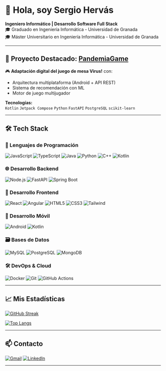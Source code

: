 # 👋 Hola, soy Sergio Hervás 

**Ingeniero Informático | Desarrollo Software Full Stack**  
🎓 Graduado en Ingeniería Informática - Universidad de Granada \
🎓 Máster Universitario en Ingeniería Informática - Universidad de Granada  

---

## 🚀 Proyecto Destacado: [PandemiaGame](https://github.com/SergioHrvas/PandemiaGame)

🎮 **Adaptación digital del juego de mesa Virus!** con:  
- Arquitectura multiplataforma (Android + API REST)  
- Sistema de recomendación con ML
- Motor de juego multijugador

**Tecnologías:**  
`Kotlin` `Jetpack Compose` `Python` `FastAPI` `PostgreSQL` `scikit-learn`

---


## 🛠 Tech Stack

### 📌 Lenguajes de Programación
![JavaScript](https://img.shields.io/badge/JavaScript-F7DF1E?style=for-the-badge&logo=javascript&logoColor=black)
![TypeScript](https://img.shields.io/badge/TypeScript-3178C6?style=for-the-badge&logo=typescript&logoColor=white)
![Java](https://img.shields.io/badge/Java-ED8B00?style=for-the-badge&logo=openjdk&logoColor=white)
![Python](https://img.shields.io/badge/Python-3776AB?style=for-the-badge&logo=python&logoColor=white)
![C++](https://img.shields.io/badge/C++-00599C?style=for-the-badge&logo=c%2B%2B&logoColor=white)
![Kotlin](https://img.shields.io/badge/Kotlin-0095D5?style=for-the-badge&logo=kotlin&logoColor=white)

### 🌐 Desarrollo Backend
![Node.js](https://img.shields.io/badge/Node.js-339933?style=for-the-badge&logo=nodedotjs&logoColor=white)
![FastAPI](https://img.shields.io/badge/FastAPI-009688?style=for-the-badge&logo=fastapi&logoColor=white)
![Spring Boot](https://img.shields.io/badge/Spring_Boot-6DB33F?style=for-the-badge&logo=spring&logoColor=white)

### 🎨 Desarrollo Frontend
![React](https://img.shields.io/badge/-ReactJs-61DAFB?logo=react&logoColor=white&style=for-the-badge)
![Angular](https://img.shields.io/badge/Angular-DD0031?style=for-the-badge&logo=angular&logoColor=white)
![HTML5](https://img.shields.io/badge/HTML5-E34F26?style=for-the-badge&logo=html5&logoColor=white)
![CSS3](https://img.shields.io/badge/CSS3-1572B6?style=for-the-badge&logo=css3&logoColor=white)
![Tailwind](https://img.shields.io/badge/-Tailwind%20CSS-%231a202c?style=for-the-badge&logo=tailwind-css)

### 📱 Desarrollo Móvil
![Android](https://img.shields.io/badge/Android-3DDC84?style=for-the-badge&logo=android&logoColor=white)
![Kotlin](https://img.shields.io/badge/Kotlin-02569B?style=for-the-badge&logo=kotlin&logoColor=white)

### 🗃 Bases de Datos
![MySQL](https://img.shields.io/badge/MySQL-4479A1?style=for-the-badge&logo=mysql&logoColor=white)
![PostgreSQL](https://img.shields.io/badge/PostgreSQL-4169E1?style=for-the-badge&logo=postgresql&logoColor=white)
![MongoDB](https://img.shields.io/badge/MongoDB-47A248?style=for-the-badge&logo=mongodb&logoColor=white)

### 🛠 DevOps & Cloud
![Docker](https://img.shields.io/badge/Docker-2496ED?style=for-the-badge&logo=docker&logoColor=white)
![Git](https://img.shields.io/badge/Git-F05032?style=for-the-badge&logo=git&logoColor=white)
![GitHub Actions](https://img.shields.io/badge/GitHub_Actions-2088FF?style=for-the-badge&logo=github-actions&logoColor=white)

---

## 📈 Mis Estadísticas

[![GitHub Streak](https://streak-stats.demolab.com?user=SergioHrvas&theme=dark)](https://git.io/streak-stats)

[![Top Langs](https://github-readme-stats.vercel.app/api/top-langs/?username=SergioHrvas&layout=compact&theme=vision-friendly-dark)](https://github.com/SergioHrvas/github-readme-stats)

---

## 📫 Contacto

[![Gmail](https://img.shields.io/badge/Gmail-D14836?style=for-the-badge&logo=gmail&logoColor=white)](mailto:sergiohervas19@gmail.com)
[![LinkedIn](https://img.shields.io/badge/LinkedIn-0077B5?style=for-the-badge&logo=linkedin&logoColor=white)](https://www.linkedin.com/in/SergioHrvas/)

---
